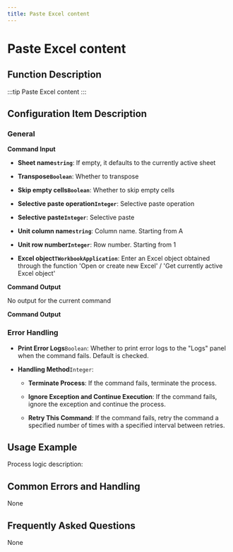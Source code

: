 ```yaml
---
title: Paste Excel content
---
```


# Paste Excel content

## Function Description

:::tip 
Paste Excel content
:::

## Configuration Item Description

### General

**Command Input**

- **Sheet name`string`**: If empty, it defaults to the currently active sheet

- **Transpose`Boolean`**: Whether to transpose

- **Skip empty cells`Boolean`**: Whether to skip empty cells

- **Selective paste operation`Integer`**: Selective paste operation

- **Selective paste`Integer`**: Selective paste

- **Unit column name`string`**: Column name. Starting from A

- **Unit row number`Integer`**: Row number. Starting from 1

- **Excel object`TWorkbookApplication`**: Enter an Excel object obtained through the function 'Open or create new Excel' / 'Get currently active Excel object'


**Command Output**

No output for the current command


**Command Output**

### Error Handling

- **Print Error Logs**`Boolean`: Whether to print error logs to the "Logs" panel when the command fails. Default is checked. 

- **Handling Method**`Integer`:

    - **Terminate Process**: If the command fails, terminate the process.

    - **Ignore Exception and Continue Execution**: If the command fails, ignore the exception and continue the process.

    - **Retry This Command**: If the command fails, retry the command a specified number of times with a specified interval between retries.

## Usage Example

Process logic description:

## Common Errors and Handling

None

## Frequently Asked Questions

None

